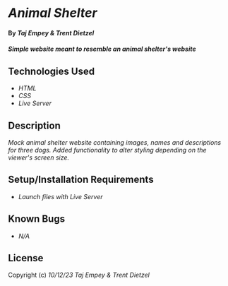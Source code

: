 # _Animal Shelter_

#### By _**Taj Empey & Trent Dietzel**_

#### _Simple website meant to resemble an animal shelter's website_

## Technologies Used

* _HTML_
* _CSS_
* _Live Server_

## Description

_Mock animal shelter website containing images, names and descriptions for three dogs.  Added functionality to alter styling depending on the viewer's screen size._

## Setup/Installation Requirements

* _Launch files with Live Server_

## Known Bugs

* _N/A_

## License

Copyright (c) _10/12/23_ _Taj Empey & Trent Dietzel_
